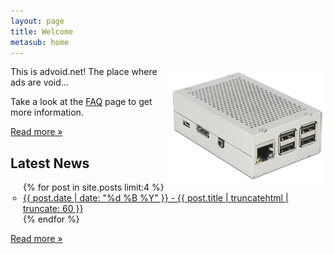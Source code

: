 ```yaml
---
layout: page
title: Welcome
metasub: home
---
```


<p><img src="/images/rp.jpg" style="float:right;">This is advoid.net! The place where ads are void...</p>

<p>Take a look at the <a href="/faq/">FAQ</a> page to get more information.</p>

<p><a href="/about/">Read more &raquo;</a></p>

<h2>Latest News</h2>

<ul class="entries" style="list-style-type: circle;padding-left:20px;">
{% for post in site.posts limit:4 %}
<li>
  <a href="{{ post.url }}" title="{{ post.date | date: "%d %B %Y" }} - {{ post.title | truncatehtml }}">{{ post.date | date: "%d %B %Y" }} - {{ post.title | truncatehtml | truncate: 60 }}</a>
</li>
{% endfor %}
</ul>
<p><a href="/news/">Read more &raquo;</a></p>
